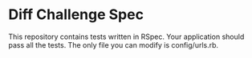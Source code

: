 # Diff Challenge Spec

This repository contains tests written in RSpec. Your application should pass all the tests. The only file you can modify is config/urls.rb.
